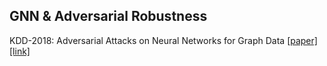 ## GNN & Adversarial Robustness

KDD-2018: Adversarial Attacks on Neural Networks for Graph Data [[paper]](./papers/1805.07984.pdf) [[link]](https://arxiv.org/pdf/1805.07984.pdf)
